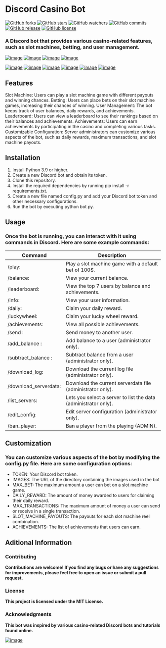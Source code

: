 # Discord Casino Bot

[![GitHub forks](https://badgen.net/github/forks/justwaitfor-me/Casino/)](https://GitHub.com/justwaitfor-me/Casino/)
[![GitHub stars](https://badgen.net/github/stars/justwaitfor-me/Casino/)](https://GitHub.comjustwaitfor-me/Casino/)
[![GitHub watchers](https://badgen.net/github/watchers/justwaitfor-me/Casino/)](https://GitHub.com/justwaitfor-me/Casino/)
[![GitHub commits](https://img.shields.io/github/commits-since/justwaitfor-me/Casino/v1.9.svg)](https://GitHub.com/justwaitfor-me/Casino/)
[![GitHub release](https://img.shields.io/github/release/justwaitfor-me/Casino.svg)](https://GitHub.com/justwaitfor-me/Casino/)
[![GitHub license](https://badgen.net/github/license/justwaitfor-me/Casino/)](https://github.com/justwaitfor-me/Casino/)
### A Discord bot that provides various casino-related features, such as slot machines, betting, and user management.

[![image](https://img.shields.io/badge/sponsor-30363D?style=for-the-badge&logo=GitHub-Sponsors&logoColor=#white)](https://github.com/sponsors/justwaitfor-me)
[![image](https://img.shields.io/badge/PayPal-00457C?style=for-the-badge&logo=paypal&logoColor=white)](https://paypal.me/justwaitforme)
[![image](https://img.shields.io/badge/Discord-5865F2?style=for-the-badge&logo=discord&logoColor=white)](https://discord.gg/Y2S4j28BXb)
[![image](https://img.shields.io/badge/website-000000?style=for-the-badge&logo=About.me&logoColor=white)](https://casino.justwaitforme.de)

[![image](https://img.shields.io/badge/Python-FFD43B?style=for-the-badge&logo=python&logoColor=blue)](#)
[![image](https://img.shields.io/badge/json-5E5C5C?style=for-the-badge&logo=json&logoColor=white)](#)
[![image](https://img.shields.io/badge/pypi-3775A9?style=for-the-badge&logo=pypi&logoColor=white)](#)
[![image](https://img.shields.io/badge/Raspberry%20Pi-A22846?style=for-the-badge&logo=Raspberry%20Pi&logoColor=white)](#)
[![image](https://img.shields.io/badge/JavaScript-323330?style=for-the-badge&logo=javascript&logoColor=F7DF1E)](#)
[![image](https://img.shields.io/badge/MySQL-005C84?style=for-the-badge&logo=mysql&logoColor=white)](#)


## Features

Slot Machine: Users can play a slot machine game with different payouts and winning chances.
Betting: Users can place bets on their slot machine games, increasing their chances of winning.
User Management: The bot keeps track of user balances, daily rewards, and achievements.
Leaderboard: Users can view a leaderboard to see their rankings based on their balances and achievements.
Achievements: Users can earn achievements by participating in the casino and completing various tasks.
Customizable Configuration: Server administrators can customize various aspects of the bot, such as daily rewards, maximum transactions, and slot machine payouts.

## Installation

1.  Install Python 3.9 or higher.
2.  Create a new Discord bot and obtain its token.
3.  Clone this repository.
4.  Install the required dependencies by running pip install -r requirements.txt.
5.  Create a new file named config.py and add your Discord bot token and other necessary configurations.
6.  Run the bot by executing python bot.py.

## Usage

### Once the bot is running, you can interact with it using commands in Discord. Here are some example commands:

| Command                           | Description                                                       |
| ---                               | ---                                                               |
| /play: <bet>                      | Play a slot machine game with a default bet of 100$.              |
| /balance:                         | View your current balance.                                        |
| /leaderboard:                     | View the top 7 users by balance and achievements.                 |   
| /info:                            | View your user information.                                       |
| /daily:                           | Claim your daily reward.                                          |
| /luckywheel:                      | Claim your lucky wheel reward.                                    |
| /achievements:                    | View all possible achievements.                                   |
| /send <user> <amount>:            | Send money to another user.                                       |
| /add_balance <user> <amount>:     | Add balance to a user (administrator only).                       |
| /subtract_balance <user> <amount>:| Subtract balance from a user (administrator only).                |
| /download_log:                    | Download the current log file (administrator only).               |
| /download_serverdata:             | Download the current serverdata file (administrator only).        |
| /list_servers:                    | Lets you select a server to list the data (administrator only).   |
| /edit_config:                     | Edit server configuration (administrator only).                   |
| /ban_player:                      | Ban a player from the playing (ADMIN).                            |

## Customization

### You can customize various aspects of the bot by modifying the config.py file. Here are some configuration options:

- TOKEN: Your Discord bot token.
- IMAGES: The URL of the directory containing the images used in the bot
- MAX_BET: The maximum amount a user can bet on a slot machine game.
- DAILY_REWARD: The amount of money awarded to users for claiming their daily reward.
- MAX_TRANSACTIONS: The maximum amount of money a user can send or receive in a single transaction.
- SLOT_MACHINE_PAYOUTS: The payouts for each slot machine reel combination.
- ACHIEVEMENTS: The list of achievements that users can earn.

## Aditional Information

### Contributing

**Contributions are welcome! If you find any bugs or have any suggestions for improvements, please feel free to open an issue or submit a pull request.**

### License

**This project is licensed under the MIT License.**

### Acknowledgments

**This bot was inspired by various casino-related Discord bots and tutorials found online.**



[![image](https://img.shields.io/badge/Markdown-000000?style=for-the-badge&logo=markdown&logoColor=white)](#)